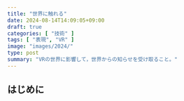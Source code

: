 ```yaml
---
title: "世界に触れる"
date: 2024-08-14T14:09:05+09:00
draft: true
categories: [ "技術" ]
tags: [ "表現", "VR" ]
image: "images/2024/"
type: post
summary: "VRの世界に影響して，世界からの知らせを受け取ること。"
---
```


## はじめに

<!-- TODO: 物理的制約が，やがて合意形成に繋がることについて触れる -->

<!-- TODO: ハプティクスについて触れる -->
<!-- 	https://doi.org/10.11509/isciesci.64.4_126 -->

